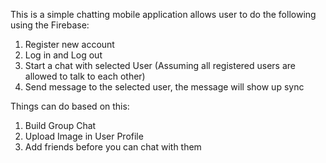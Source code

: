 This is a simple chatting mobile application allows user to do the following using the Firebase:
1. Register new account
2. Log in and Log out 
3. Start a chat with selected User (Assuming all registered users are allowed to talk to each other)
4. Send message to the selected user, the message will show up sync

Things can do based on this:
1. Build Group Chat
2. Upload Image in User Profile
3. Add friends before you can chat with them
